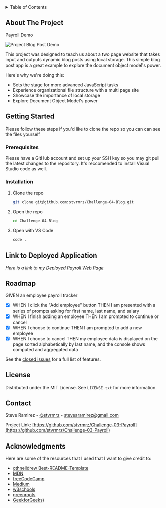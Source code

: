 <!-- TABLE OF CONTENTS -->
<details>
  <summary>Table of Contents</summary>
  <ol>
    <li>
      <a href="#about-the-project">About The Project</a>
    </li>
    <li>
      <a href="#getting-started">Getting Started</a>
      <ul>
        <li><a href="#prerequisites">Prerequisites</a></li>
        <li><a href="#installation">Installation</a></li>
      </ul>
    </li>
    <li><a href="#link-to-deployed-application">Link to Deployed Application</a></li>
    <li><a href="#license">License</a></li>
    <li><a href="#contact">Contact</a></li>
    <li><a href="#acknowledgments">Acknowledgments</a></li>
  </ol>
</details>

<!-- ABOUT THE PROJECT -->
## About The Project
Payroll Demo

![Project Blog Post Demo](/assets/blogPostDemo.gif)


This project was designed to teach us about a two page website that takes input and outputs dynamic blog posts using local storage. This simple blog post app is a great example to explore the document object model's power.

Here's why we're doing this:
* Sets the stage for more advanced JavaScript tasks
* Experience organizational file structure with a multi page site
* Showcase the importance of local storage
* Explore Document Object Model's power


<!-- GETTING STARTED -->
## Getting Started

Please follow these steps if you'd like to clone the repo so you can can see the files yourself

### Prerequisites

Please have a GitHub account and set up your SSH key so you may git pull the latest changes to the repository. It's
reccomended to install Visual Studio code as well.

### Installation

1. Clone the repo
   ```sh
   git clone git@github.com:stvrmrz/Challenge-04-Blog.git
   ```
3. Open the repo 
   ```sh
   cd Challenge-04-Blog
   ```
4. Open with VS Code
   ```sh
   code .
   ```

<!-- USAGE EXAMPLES -->
## Link to Deployed Application

_Here is a link to my [Deployed Payroll Web Page](https://stvrmrz.github.io/Challenge-03-Payroll/)_

<!-- ROADMAP -->
## Roadmap

GIVEN an employee payroll tracker
- [x] WHEN I click the "Add employee" button
      THEN I am presented with a series of prompts asking for first name, last name, and salary
- [x] WHEN I finish adding an employee
      THEN I am prompted to continue or cancel
- [x] WHEN I choose to continue
      THEN I am prompted to add a new employee
- [x] WHEN I choose to cancel
      THEN my employee data is displayed on the page sorted alphabetically by last name, and the console shows computed and aggregated data

See the [closed issues](https://github.com/stvrmrz/Challenge-03-Payroll/issues/1) for a full list of features.

<!-- LICENSE -->
## License

Distributed under the MIT License. See `LICENSE.txt` for more information.

<!-- CONTACT -->
## Contact

Steve Ramirez - [@stvrmrz](https://twitter.com/stvrmrz) - stevearamirez@gmail.com

Project Link: [https://github.com/stvrmrz/Challenge-03-Payroll](https://github.com/stvrmrz/Challenge-03-Payroll)

<!-- ACKNOWLEDGMENTS -->
## Acknowledgments

Here are some of the resources that I used that I want to give credit to:

* [othneildrew Best-README-Template](https://github.com/othneildrew/Best-README-Template)
* [MDN ](https://developer.mozilla.org/en-US/docs/Web/JavaScript/Reference/Global_Objects/isNaN)
* [freeCodeCamp](https://www.freecodecamp.org/news/how-to-convert-a-string-to-a-number-in-javascript/)
* [Medium](https://medium.com/codex/how-to-get-the-last-element-in-an-array-in-javascript-c106f2f4b830#:~:text=To%20get%20the%20last%20element%20of%20an%20array%20in%20JavaScript,the%20element%20at%20that%20index.)
* [w3schools](https://www.w3schools.com/jsref/tryit.asp?filename=tryjsref_pop)
* [greenroots](https://blog.greenroots.info/5-ways-to-merge-arrays-in-javascript-and-their-differences)
* [GeekforGeeks)](https://www.geeksforgeeks.org/how-to-get-first-n-number-of-elements-from-an-array-in-javascript/)
